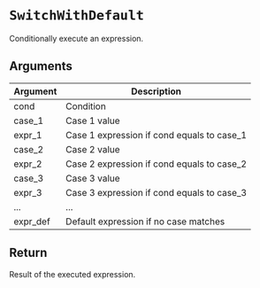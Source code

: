 # `SwitchWithDefault`

Conditionally execute an expression.

## Arguments

| Argument | Description                                |
| -------- | ------------------------------------------ |
| cond     | Condition                                  |
| case_1   | Case 1 value                               |
| expr_1   | Case 1 expression if cond equals to case_1 |
| case_2   | Case 2 value                               |
| expr_2   | Case 2 expression if cond equals to case_2 |
| case_3   | Case 3 value                               |
| expr_3   | Case 3 expression if cond equals to case_3 |
| ...      | ...                                        |
| expr_def | Default expression if no case matches      |

## Return

Result of the executed expression.
